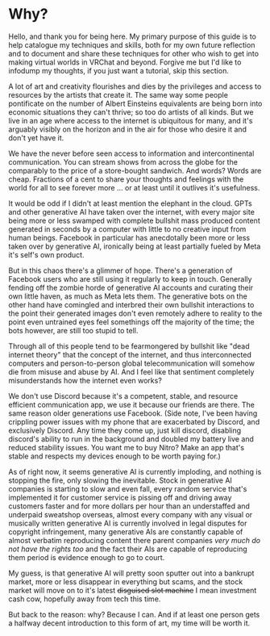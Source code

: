 # Why?
Hello, and thank you for being here. My primary purpose of this guide is to help catalogue my techniques and skills, both for my own future reflection and to document and share these techniques for other who wish to get into making virtual worlds in VRChat and beyond. Forgive me but I'd like to infodump my thoughts, if you just want a tutorial, skip this section.

A lot of art and creativity flourishes and dies by the privileges and access to resources by the artists that create it. The same way some people pontificate on the number of Albert Einsteins equivalents are being born into economic situations they can't thrive; so too do artists of all kinds. But we live in an age where access to the internet is ubiquitous for many, and it's arguably visibly on the horizon and in the air for those who desire it and don't yet have it. 

We have the never before seen access to information and intercontinental communication. You can stream shows from across the globe for the comparably to the price of a store-bought sandwich. And words? Words are cheap. Fractions of a cent to share your thoughts and feelings with the world for all to see forever more ... or at least until it outlives it's usefulness.

It would be odd if I didn't at least mention the elephant in the cloud. GPTs and other generative AI have taken over the internet, with every major site being more or less swamped with complete bullshit mass produced content generated in seconds by a computer with little to no creative input from human beings. Facebook in particular has anecdotally been more or less taken over by generative AI, ironically being at least partially fueled by Meta it's self's own product.

But in this chaos there's a glimmer of hope. There's a generation of Facebook users who are still using it regularly to keep in touch. Generally fending off the zombie horde of generative AI accounts and curating their own little haven, as much as Meta lets them. The generative bots on the other hand have comingled and interbred their own bullshit interactions to the point their generated images don't even remotely adhere to reality to the point even untrained eyes feel somethings off the majority of the time; the bots however, are still too stupid to tell.

Through all of this people tend to be fearmongered by bullshit like "dead internet theory" that the concept of the internet, and thus interconnected computers and person-to-person global telecommunication will somehow die from misuse and abuse by AI. And I feel like that sentiment completely misunderstands how the internet even works?

We don't use Discord because it's a competent, stable, and resource efficient communication app, we use it because our friends are there. The same reason older generations use Facebook. (Side note, I've been having crippling power issues with my phone that are exacerbated by Discord, and exclusively Discord. Any time they come up, just kill discord, disabling discord's ability to run in the background and doubled my battery live and reduced stability issues. You want me to buy Nitro? Make an app that's stable and respects my devices enough to be worth paying for.)

As of right now, it seems generative AI is currently imploding, and nothing is stopping the fire, only slowing the inevitable. Stock in generative AI companies is starting to slow and even fall, every random service that's implemented it for customer service is pissing off and driving away customers faster and for more dollars per hour than an understaffed and underpaid sweatshop overseas, almost every company with any visual or musically written generative AI is currently involved in legal disputes for copyright infringement, many generative AIs are constantly capable of almost verbatim reproducing content there parent companies *very much do not have the rights too* and the fact their AIs are capable of reproducing them period is evidence enough to go to court.

My guess, is that generative AI will pretty soon sputter out into a bankrupt market, more or less disappear in everything but scams, and the stock market will move on to it's latest ~~disguised slot machine~~ I mean investment cash cow, hopefully away from tech this time. 

But back to the reason: why? Because I can. And if at least one person gets a halfway decent introduction to this form of art, my time will be worth it.